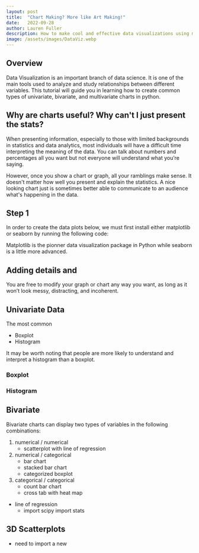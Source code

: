 ```yaml
---
layout: post
title:  "Chart Making? More like Art Making!"
date:   2022-09-28
author: Lauren Fuller
description: How to make cool and effective data visualizations using matplotlib and seaborn in Python
image: /assets/images/DataViz.webp
---
```


## Overview

Data Visualization is an important branch of data science. It is one of the main tools used to analyze and study relationships between different variables. This tutorial will guide you in learning how to create common types of univariate, bivariate, and multivariate charts in python. 

## Why are charts useful? Why can't I just present the stats?

When presenting information, especially to those with limited backgrounds in statistics and data analytics, most individuals will have a difficult time interpreting the meaning of the data. You can talk about numbers and percentages all you want but not everyone will understand what you’re saying. 

However, once you show a chart or graph, all your ramblings make sense. It doesn't matter how well you present and explain the statistics. A nice looking chart just is sometimes better able to communicate to an audience what's happening in the data. 

## Step 1
In order to create the data plots below, we must first install either matplotlib or seaborn by running the following code: 

Matplotlib is the pionner data visualization package in Python while seaborn is a little more advanced. 

## Adding details and 
You are free to modify your graph or chart any way you want, as long as it won’t look messy, distracting, and incoherent. 



## Univariate Data
The most common
* Boxplot
* Histogram

It may be worth noting that people are more likely to understand and interpret a histogram than a boxplot. 

### Boxplot



### Histogram

## Bivariate 
Bivariate charts can display two types of variables in the following combinations: 
1. numerical / numerical
    * scatterplot with line of regression
2. numerical / categorical
    * bar chart
    * stacked bar chart
    * categorized boxplot
3. categorical / categorical
    * count bar chart
    * cross tab with heat map


- line of regression
    - import scipy import stats 

## 3D Scatterplots
- need to import a new








